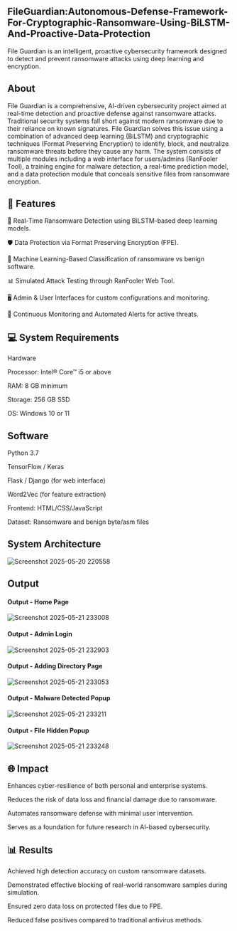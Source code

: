 ## FileGuardian:Autonomous-Defense-Framework-For-Cryptographic-Ransomware-Using-BiLSTM-And-Proactive-Data-Protection
File Guardian is an intelligent, proactive cybersecurity framework designed to detect and prevent ransomware attacks using deep learning and encryption. 
## About
File Guardian is a comprehensive, AI-driven cybersecurity project aimed at real-time detection and proactive defense against ransomware attacks. Traditional security systems fall short against modern ransomware due to their reliance on known signatures. File Guardian solves this issue using a combination of advanced deep learning (BiLSTM) and cryptographic techniques (Format Preserving Encryption) to identify, block, and neutralize ransomware threats before they cause any harm.
The system consists of multiple modules including a web interface for users/admins (RanFooler Tool), a training engine for malware detection, a real-time prediction model, and a data protection module that conceals sensitive files from ransomware encryption.
## 🌟 Features
🔐 Real-Time Ransomware Detection using BiLSTM-based deep learning models.

🛡️ Data Protection via Format Preserving Encryption (FPE).

🧠 Machine Learning-Based Classification of ransomware vs benign software.

📊 Simulated Attack Testing through RanFooler Web Tool.

🖥️ Admin & User Interfaces for custom configurations and monitoring.

🔁 Continuous Monitoring and Automated Alerts for active threats.

## 💻 System Requirements
Hardware

Processor: Intel® Core™ i5 or above

RAM: 8 GB minimum

Storage: 256 GB SSD

OS: Windows 10 or 11

## Software
Python 3.7

TensorFlow / Keras

Flask / Django (for web interface)

Word2Vec (for feature extraction)

Frontend: HTML/CSS/JavaScript

Dataset: Ransomware and benign byte/asm files

## System Architecture

![Screenshot 2025-05-20 220558](https://github.com/user-attachments/assets/27c969c7-ebeb-41bf-8df6-a137341bcfae)



## Output

#### Output - Home Page
![Screenshot 2025-05-21 233008](https://github.com/user-attachments/assets/badf4d1d-5e25-4322-8494-ac31354fd61a)


#### Output - Admin Login 
![Screenshot 2025-05-21 232903](https://github.com/user-attachments/assets/e47c154c-086b-4735-8402-7127e4404389)

#### Output - Adding Directory Page
![Screenshot 2025-05-21 233053](https://github.com/user-attachments/assets/dbc9ae57-970c-4839-af76-12585d35d352)

#### Output - Malware Detected Popup
![Screenshot 2025-05-21 233211](https://github.com/user-attachments/assets/3e80e44b-4411-497e-9567-df1a6421686c)

#### Output - File Hidden Popup
![Screenshot 2025-05-21 233248](https://github.com/user-attachments/assets/12f0f81f-7059-4744-9ee9-72af71b311ea)

## 🌐 Impact

Enhances cyber-resilience of both personal and enterprise systems.

Reduces the risk of data loss and financial damage due to ransomware.

Automates ransomware defense with minimal user intervention.

Serves as a foundation for future research in AI-based cybersecurity.




## 📊 Results
Achieved high detection accuracy on custom ransomware datasets.

Demonstrated effective blocking of real-world ransomware samples during simulation.

Ensured zero data loss on protected files due to FPE.

Reduced false positives compared to traditional antivirus methods.



